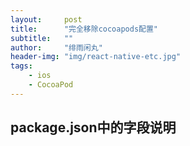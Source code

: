 ```yaml
---
layout:     post
title:      "完全移除cocoapods配置"
subtitle:   ""
author:     "绯雨闲丸"
header-img: "img/react-native-etc.jpg"
tags:
    - ios
    - CocoaPod
---
```


>

## package.json中的字段说明